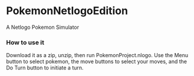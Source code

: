 # PokemonNetlogoEdition
A Netlogo Pokemon Simulator

### How to use it
Download it as a zip, unzip, then run PokemonProject.nlogo. Use the Menu button to select pokemon, the move buttons to select your moves, and the Do Turn button to initiate a turn.
